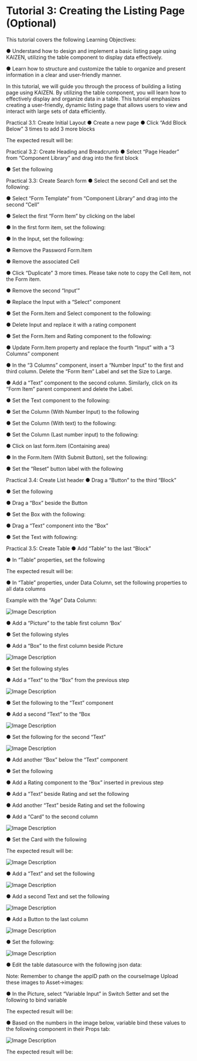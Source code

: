 # Tutorial 3: Creating the Listing Page (Optional)

This tutorial covers the following Learning Objectives:

● Understand how to design and implement a basic listing page using KAIZEN, utilizing 	the table component to display data effectively.

● Learn how to structure and customize the table to organize and present information in a 	clear and user-friendly manner.

In this tutorial, we will guide you through the process of building a listing page using KAIZEN. By utilizing the table component, you will learn how to effectively display and organize data in a table. This tutorial emphasizes creating a user-friendly, dynamic listing page that allows users to view and interact with large sets of data efficiently.







Practical 3.1: Create Initial Layout
● Create a new page 
● Click “Add Block Below” 3 times to add 3 more blocks

The expected result will be:







Practical 3.2: Create Heading and Breadcrumb 
	● Select “Page Header” from “Component Library” and drag into the first block







● Set the following











Practical 3.3: Create Search form	● Select the second Cell and set the following:











● Select “Form Template” from “Component Library” and drag into the second “Cell”

● Select the first “Form Item” by clicking on the label







● In the first form item, set the following:







● In the Input, set the following:











● Remove the Password Form.Item

● Remove the associated Cell







● Click “Duplicate” 3 more times. Please take note to copy the Cell item, not the Form 	item.

● Remove the second “Input’”







● Replace the Input with a “Select” component







● Set the Form.Item and Select component to the following:











● Delete Input and replace it with a rating component

● Set the Form.Item and Rating component to the following:











● Update Form.Item property and replace the fourth “Input” with a “3 Columns” component











● In the “3 Columns” component, insert a “Number Input” to the first and third column. 	Delete the “Form Item” Label and set the Size to Large.











● Add a “Text” component to the second  column. Similarly, click on its “Form Item” parent 	component and delete the Label.



















● Set the Text component to the following:











● Set the Column (With Number Input)  to the following











● Set the Column (With text) to the following:







● Set the Column (Last number input) to the following:



● Click on last form.item (Containing area)







● In the Form.Item (With Submit Button), set the following:







● Set the “Reset” button label with the following











Practical 3.4: Create List header
● Drag a “Button” to the third “Block”







● Set the following











● Drag a “Box” beside the Button

● Set the Box with the following:







● Drag a “Text” component into the “Box”







● Set the Text with following:











Practical 3.5: Create Table
	● Add “Table” to the last “Block”







● In “Table” properties, set the following











The expected result will be:







● In “Table” properties, under Data Column, set the following properties to all data 	columns

Example with the “Age” Data Column:









![Image Description](./images/image_20.png)

● Add a “Picture” to the table first column ‘Box’









● Set the following styles











● Add a “Box” to the first column beside Picture



![Image Description](./images/image_21.png)





● Set the following styles











● Add a “Text” to the “Box” from the previous step



![Image Description](./images/image_22.png)





● Set the following to the “Text” component











● Add a second “Text” to the “Box



![Image Description](./images/image_23.png)





● Set the following for the second “Text”



![Image Description](./images/image_24.png)

● Add another “Box” below the “Text” component







● Set the following







● Add a Rating component to the “Box” inserted in previous step

● Add a “Text” beside Rating and set the following











● Add another “Text” beside Rating and set the following











● Add a “Card” to the second column



![Image Description](./images/image_25.png)

● Set the Card with the following







The expected result will be:



![Image Description](./images/image_26.png)





● Add a “Text” and set the following



![Image Description](./images/image_27.png)





● Add a second Text and set the following



![Image Description](./images/image_28.png)





● Add a Button to the last column



![Image Description](./images/image_29.png)





● Set the following:



![Image Description](./images/image_30.png)





● Edit the table datasource with the following json data:

Note: Remember to change the appID path on the courseImage 
Upload these images to Asset->images:







● In the Picture, select “Variable Input” in Switch Setter and set the following to bind 	variable



The expected result will be:







● Based on the numbers in the image below, variable bind these values to the following 	component in their Props tab:



![Image Description](./images/image_31.png)





The expected result will be:







